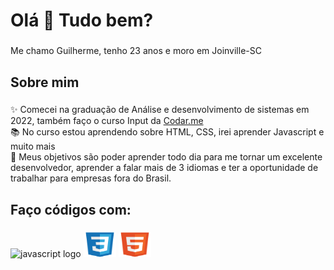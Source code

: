 <h1 align="left">Olá 👋 Tudo bem?</h1>

###

<p align="left">Me chamo Guilherme, tenho 23 anos e moro em Joinville-SC</p>

###

<h2 align="left">Sobre mim</h2>

###

<p align="left">✨ Comecei na graduação de Análise e desenvolvimento de sistemas em 2022, também faço o curso Input da <a href="https://codar.me/input"    target="_blank">Codar.me</a>
  <br>📚 No curso estou aprendendo sobre HTML, CSS, irei aprender Javascript e muito mais 
  <br>🎯 Meus objetivos são poder aprender todo dia para me tornar um excelente desenvolvedor, aprender a falar mais de 3 idiomas e ter a oportunidade
  de trabalhar para empresas fora do Brasil.</p>
  

###

<h2 align="left">Faço códigos com:</h2>

###

<div align="left">
  <img src="https://cdn.jsdelivr.net/gh/devicons/devicon/icons/javascript/javascript-original.svg" height="40" width="52" alt="javascript logo"  />
  <img src="https://raw.githubusercontent.com/devicons/devicon/1119b9f84c0290e0f0b38982099a2bd027a48bf1/icons/css3/css3-original.svg" height="40" width="52" alt="css3 logo"/>
  <img src="https://raw.githubusercontent.com/devicons/devicon/1119b9f84c0290e0f0b38982099a2bd027a48bf1/icons/html5/html5-original.svg" height="40" width="52" alt="css3 logo"/>
</div>

###
